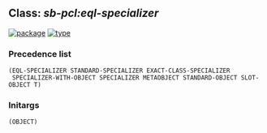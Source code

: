 ## Class: ***sb-pcl:eql-specializer***
[![package](https://img.shields.io/badge/Package-SB--PCL-5f9ea0.svg?style=social&colorA=999999)](../) [![type](https://img.shields.io/badge/Type-Class-5f9ea0.svg?style=social&colorA=999999)](../#class) 
### Precedence list
```
(EQL-SPECIALIZER STANDARD-SPECIALIZER EXACT-CLASS-SPECIALIZER
 SPECIALIZER-WITH-OBJECT SPECIALIZER METAOBJECT STANDARD-OBJECT SLOT-OBJECT T)
```
### Initargs
```
(OBJECT)
```
